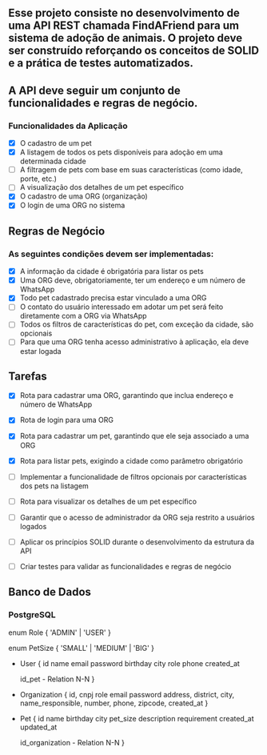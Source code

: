 ## Esse projeto consiste no desenvolvimento de uma API REST chamada FindAFriend para um sistema de adoção de animais. O projeto deve ser construído reforçando os conceitos de SOLID e a prática de testes automatizados.

## A API deve seguir um conjunto de funcionalidades e regras de negócio.

### Funcionalidades da Aplicação

- [x] O cadastro de um pet
- [x] A listagem de todos os pets disponíveis para adoção em uma determinada cidade
- [ ] A filtragem de pets com base em suas características (como idade, porte, etc.)
- [ ] A visualização dos detalhes de um pet específico
- [x] O cadastro de uma ORG (organização)
- [x] O login de uma ORG no sistema

## Regras de Negócio
### As seguintes condições devem ser implementadas:

- [x] A informação da cidade é obrigatória para listar os pets
- [x] Uma ORG deve, obrigatoriamente, ter um endereço e um número de WhatsApp
- [x] Todo pet cadastrado precisa estar vinculado a uma ORG
- [ ] O contato do usuário interessado em adotar um pet será feito diretamente com a ORG via WhatsApp
- [ ] Todos os filtros de características do pet, com exceção da cidade, são opcionais
- [ ] Para que uma ORG tenha acesso administrativo à aplicação, ela deve estar logada

## Tarefas

- [x] Rota para cadastrar uma ORG, garantindo que inclua endereço e número de WhatsApp
- [x] Rota de login para uma ORG
- [x] Rota para cadastrar um pet, garantindo que ele seja associado a uma ORG
- [x] Rota para listar pets, exigindo a cidade como parâmetro obrigatório
- [ ] Implementar a funcionalidade de filtros opcionais por características dos pets na listagem
- [ ] Rota para visualizar os detalhes de um pet específico
- [ ] Garantir que o acesso de administrador da ORG seja restrito a usuários logados
- [ ] Aplicar os princípios SOLID durante o desenvolvimento da estrutura da API
- [ ] Criar testes para validar as funcionalidades e regras de negócio


## Banco de Dados
### PostgreSQL


enum Role {
    'ADMIN' | 'USER'
}

enum PetSize {
    'SMALL' | 'MEDIUM' | 'BIG'
}

- User {
    id
    name
    email
    password
    birthday
    city
    role
    phone
    created_at

    id_pet - Relation N-N
}

- Organization {
    id,
    cnpj
    role
    email
    password
    address,
    district,
    city,
    name_responsible,
    number,
    phone,
    zipcode,
    created_at
}

- Pet {
    id
    name
    birthday
    city
    pet_size
    description
    requirement
    created_at
    updated_at

    id_organization - Relation N-N
}



